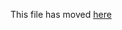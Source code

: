 This file has moved [here](https://github.com/waylad/create-tezos-dapp/blob/main/packages/tezos-template-typescript/template/README.md)
